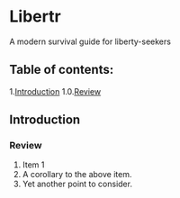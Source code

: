 # Libertr
A modern survival guide for liberty-seekers


## Table of contents:

  1.[Introduction](#introduction)
    1.0.[Review](#review)
  

## Introduction

### Review
  

1. Item 1
  1. A corollary to the above item.
  2. Yet another point to consider.
